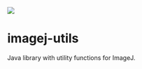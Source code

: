 [![](https://travis-ci.com/tischi/imagej-utils.svg?branch=master)](https://travis-ci.com/tischi/imagej-utils)

# imagej-utils

Java library with utility functions for ImageJ.
